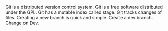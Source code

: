 Git is a distributed version control system.
Git is a free software distributed under the GPL.
Git has a mutable index called stage.
Git tracks changes of files.
Creating a new branch is quick and simple.
Create a dev branch.
Change on Dev.